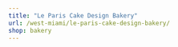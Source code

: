 ```yaml
---
title: "Le Paris Cake Design Bakery"
url: /west-miami/le-paris-cake-design-bakery/
shop: bakery
---
```

